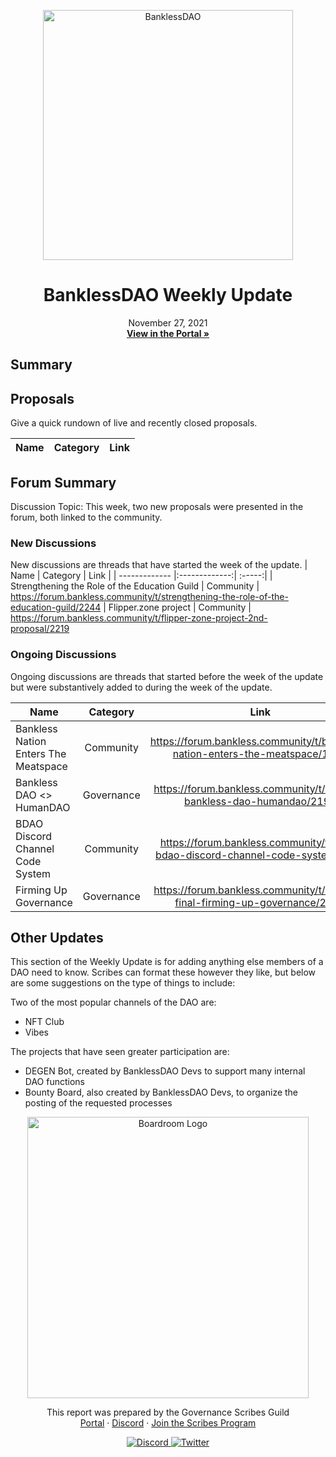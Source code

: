 <p align="center">
  <a href="http://app.boardroom.info/BanklessDAO">
    <img src="https://www.bankless.community/logo.svg" alt="BanklessDAO" width="400" />
  </a>
  <h1 align="center">BanklessDAO Weekly Update</h1>
  <p align="center">
  November 27, 2021
  <br />
  <a href="http://app.boardroom.info/BanklessDAO"><strong>View in the Portal »</strong></a>
  <br />
  </p>
</p>

## Summary


## Proposals

Give a quick rundown of live and recently closed proposals.

| Name          | Category      | Link   |
| ------------- |:-------------:| :-----:|

## Forum Summary
Discussion Topic: This week, two new proposals were presented in the forum, both linked to the community.

### New Discussions

New discussions are threads that have started the week of the update.
| Name          | Category      | Link   |
| ------------- |:-------------:| :-----:|
| Strengthening the Role of the Education Guild | Community | https://forum.bankless.community/t/strengthening-the-role-of-the-education-guild/2244
| Flipper.zone project  | Community | https://forum.bankless.community/t/flipper-zone-project-2nd-proposal/2219

### Ongoing Discussions

Ongoing discussions are threads that started before the week of the update but were substantively added to during the week of the update.

| Name          | Category      | Link   |
| ------------- |:-------------:| :-----:|
| Bankless Nation Enters The Meatspace | Community | https://forum.bankless.community/t/bankless-nation-enters-the-meatspace/1972
| Bankless DAO <> HumanDAO | Governance | https://forum.bankless.community/t/draft-2-bankless-dao-humandao/2193
| BDAO Discord Channel Code System | Community | https://forum.bankless.community/t/draft-bdao-discord-channel-code-system/2178
| Firming Up Governance | Governance | https://forum.bankless.community/t/draft-3-final-firming-up-governance/2155

## Other Updates

This section of the Weekly Update is for adding anything else members of a DAO need to know. Scribes can format these however they like, but below are some suggestions on the type of things to include:

Two of the most popular channels of the DAO are:
- NFT Club
- Vibes

The projects that have seen greater participation are:
- DEGEN Bot, created by BanklessDAO Devs to support many internal DAO functions
- Bounty Board, also created by BanklessDAO Devs, to organize the posting of the requested processes
<p align="center">
  <a href="http://app.boardroom.info/">
    <img src="https://i.ibb.co/PFcchnQ/boardroom.png" alt="Boardroom Logo" width="450" />
  </a>
</p>

<p align="center">
	This report was prepared by the Governance Scribes Guild
  <br />
  <a href="http://boardroom.info/">Portal</a>
  ·
  <a href="https://discord.com/invite/tgrTFg9">Discord</a>
  ·
  <a href="https://boardroom.mirror.xyz/JHrN8nVy_J4C7Xzj37zoyPANg0ZnNszhWy9YOZHC0lM">Join the Scribes Program</a>
</p>

<p align="center">
  <a href="https://discord.gg/CEZ8WfuK8s">
    <img src="https://img.shields.io/badge/Discord-Join-7289da?style=for-the-badge&logo=discord&logoColor=white" alt="Discord" />
  </a>
  <a href="https://twitter.com/boardroom_info">
    <img src="https://img.shields.io/badge/Twitter-Follow-1da1f2?style=for-the-badge&logo=twitter&logoColor=white" alt="Twitter" />
  </a>
</p>